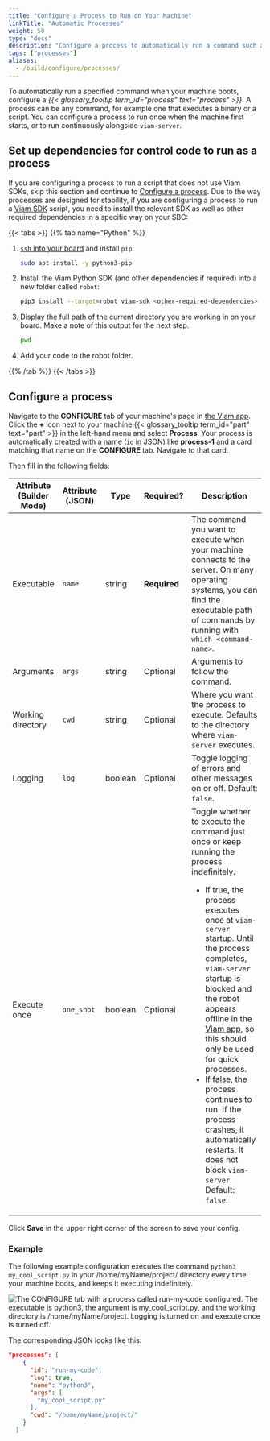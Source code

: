 ```yaml
---
title: "Configure a Process to Run on Your Machine"
linkTitle: "Automatic Processes"
weight: 50
type: "docs"
description: "Configure a process to automatically run a command such as a script automatically when your machine boots."
tags: ["processes"]
aliases:
  - /build/configure/processes/
---
```


To automatically run a specified command when your machine boots, configure a _{{< glossary_tooltip term_id="process" text="process" >}}_.
A process can be any command, for example one that executes a binary or a script.
You can configure a process to run once when the machine first starts, or to run continuously alongside `viam-server`.

## Set up dependencies for control code to run as a process

If you are configuring a process to run a script that does not use Viam SDKs, skip this section and continue to [Configure a process](#configure-a-process).
Due to the way processes are designed for stability, if you are configuring a process to run a [Viam SDK](/sdks/) script, you need to install the relevant SDK as well as other required dependencies in a specific way on your SBC:

{{< tabs >}}
{{% tab name="Python" %}}

1. [`ssh` into your board](/installation/prepare/rpi-setup/#connect-with-ssh) and install `pip`:

   ```sh {class="command-line" data-prompt="$"}
   sudo apt install -y python3-pip
   ```

2. Install the Viam Python SDK (and other dependencies if required) into a new folder called `robot`:

   ```sh {class="command-line" data-prompt="$"}
   pip3 install --target=robot viam-sdk <other-required-dependencies>
   ```

3. Display the full path of the current directory you are working in on your board. Make a note of this output for the next step.

   ```sh {class="command-line" data-prompt="$"}
   pwd
   ```

4. Add your code to the <file>robot</file> folder.

{{% /tab %}}
{{< /tabs >}}

## Configure a process

Navigate to the **CONFIGURE** tab of your machine's page in [the Viam app](https://app.viam.com).
Click the **+** icon next to your machine {{< glossary_tooltip term_id="part" text="part" >}} in the left-hand menu and select **Process**.
Your process is automatically created with a name (`id` in JSON) like **process-1** and a card matching that name on the **CONFIGURE** tab.
Navigate to that card.

Then fill in the following fields:

<!-- prettier-ignore -->
| Attribute (Builder Mode) | Attribute (JSON) | Type    | Required? | Description |
| ------------------------ | ---------------- | ------- | --------- | ----------- |
| Executable               | `name`               | string  | **Required** | The command you want to execute when your machine connects to the server. On many operating systems, you can find the executable path of commands by running with `which <command-name>`. |
| Arguments                | `args`               | string  | Optional     | Arguments to follow the command. |
| Working directory        | `cwd`                | string  | Optional     | Where you want the process to execute. Defaults to the directory where `viam-server` executes. |
| Logging                  | `log`                | boolean | Optional     | Toggle logging of errors and other messages on or off. Default: `false`. |
| Execute once             | `one_shot`           | boolean | Optional     | Toggle whether to execute the command just once or keep running the process indefinitely.<ul><li>If true, the process executes once at `viam-server` startup. Until the process completes, `viam-server` startup is blocked and the robot appears offline in the [Viam app](https://app.viam.com), so this should only be used for quick processes.</li><li>If false, the process continues to run. If the process crashes, it automatically restarts. It does not block `viam-server`. Default: `false`.</li></ul> |

Click **Save** in the upper right corner of the screen to save your config.

### Example

The following example configuration executes the command `python3 my_cool_script.py` in your <file>/home/myName/project/</file> directory every time your machine boots, and keeps it executing indefinitely.

![The CONFIGURE tab with a process called run-my-code configured. The executable is python3, the argument is my_cool_script.py, and the working directory is /home/myName/project. Logging is turned on and execute once is turned off.](/build/configure/process-fancy.png)

The corresponding JSON looks like this:

```json
"processes": [
    {
      "id": "run-my-code",
      "log": true,
      "name": "python3",
      "args": [
        "my_cool_script.py"
      ],
      "cwd": "/home/myName/project/"
    }
  ]
```
